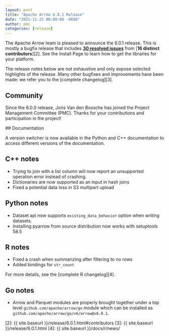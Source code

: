```yaml
---
layout: post
title: "Apache Arrow 6.0.1 Release"
date: "2021-11-22 00:00:00 -0600"
author: pmc
categories: [release]
---
```

<!--
{% comment %}
Licensed to the Apache Software Foundation (ASF) under one or more
contributor license agreements.  See the NOTICE file distributed with
this work for additional information regarding copyright ownership.
The ASF licenses this file to you under the Apache License, Version 2.0
(the "License"); you may not use this file except in compliance with
the License.  You may obtain a copy of the License at

http://www.apache.org/licenses/LICENSE-2.0

Unless required by applicable law or agreed to in writing, software
distributed under the License is distributed on an "AS IS" BASIS,
WITHOUT WARRANTIES OR CONDITIONS OF ANY KIND, either express or implied.
See the License for the specific language governing permissions and
limitations under the License.
{% endcomment %}
-->


The Apache Arrow team is pleased to announce the 6.0.1 release.
This is mostly a bugfix release that includes [**30 resolved issues**][1]
from [**16 distinct contributors**][2]. See the Install Page to learn how to
get the libraries for your platform.

The release notes below are not exhaustive and only expose selected highlights
of the release. Many other bugfixes and improvements have been made: we refer
you to the [complete changelog][3].

## Community

Since the 6.0.0 release, Joris Van den Bossche has joined the Project Management Committee (PMC). 
Thanks for your contributions and participation in the project!

## Documentation

A version switcher is now available in the Python and C++ documentation
to access different versions of the documentation.

## C++ notes

* Trying to join with a list column will now report an unsupported operation
  error instead of crashing.
* Dictionaries are now supported as an input in hash joins
* Fixed a potential data loss in S3 multipart upload

## Python notes

* Dataset api now supports `existing_data_behavior` option when writing datasets.
* Installing pyarrow from source distribution now works with setuptools 58.5

## R notes

* Fixed a crash when summarizing after filtering to no rows
* Added bindings for `str_count`

For more details, see the [complete R changelog][4]. 

## Go notes

* Arrow and Parquet modules are properly brought together under a top level `github.com/apache/arrow/go` module which can be installed as `github.com/apache/arrow/go/v6/arrow@v6.0.1`.


[1]: https://issues.apache.org/jira/issues/?jql=project%20%3D%20ARROW%20AND%20status%20%3D%20Resolved%20AND%20fixVersion%20%3D%206.0.1
[2]: {{ site.baseurl }}/release/6.0.1.html#contributors
[3]: {{ site.baseurl }}/release/6.0.1.html
[4]: {{ site.baseurl }}/docs/r/news/
